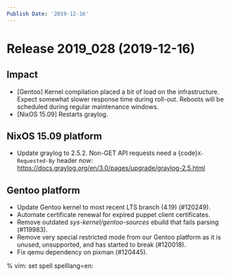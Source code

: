 ```yaml
---
Publish Date: '2019-12-16'
---
```


# Release 2019_028 (2019-12-16)

## Impact

- \[Gentoo\] Kernel compilation placed a bit of load on the infrastructure. Expect
  somewhat slower response time during roll-out. Reboots will be scheduled
  during regular maintenance windows.
- \[NixOS 15.09\] Restarts graylog.

## NixOS 15.09 platform

- Update graylog to 2.5.2. Non-GET API requests need a {code}`X-Requested-By` header now: <https://docs.graylog.org/en/3.0/pages/upgrade/graylog-2.5.html>

## Gentoo platform

- Update Gentoo kernel to most recent LTS branch (4.19) (#120249).
- Automate certificate renewal for expired puppet client certificates.
- Remove outdated *sys-kernel/gentoo-sources* ebuild that fails parsing (#119983).
- Remove very special restricted mode from our Gentoo platform as it is unused,
  unsupported, and has started to break (#120018).
- Fix qemu dependency on pixman (#120445).

% vim: set spell spelllang=en:
